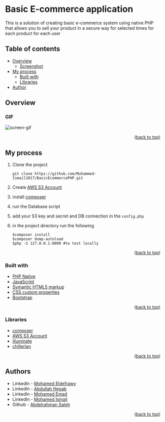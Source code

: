 # Basic E-commerce application

This is a solution of creating basic e-commerce system using native PHP that allows you to sell your product in a secure way for selected times for each product for each user

## Table of contents

- [Overview](#overview)
    - [Screenshot](#screenshot)
- [My process](#my-process)
    - [Built with](#built-with)
    - [Libraries](#Libraries)
- [Author](#authors)

## Overview

### GIF


![screen-gif](./Documentation/phpProject.gif)

<p align="right">(<a href="#top">back to top</a>)</p>

## My process
1) Clone the project

   ``` git clone https://github.com/Muhammed-Ismail2017/BasicEcommercePHP.git ```

2) Create [AWS S3 Account](https://aws.amazon.com/s3/)
3) install [composer](https://getcomposer.org/)
4) run the Database script
5) add your S3 key and secret and DB connection in the ```config.php``` 
6) in the project directory run the following
    ```
    $composer install
    $composer dump-autoload
    $php -S 127.0.0.1:8000 #to test locally
    ```
<p align="right">(<a href="#top">back to top</a>)</p>

### Built with

* [PHP Native](https://www.php.net/)
* [JavaScript](https://www.javascript.com/)
* [Symantic HTML5 markup](https://developer.mozilla.org/en-US/docs/Glossary/HTML5)
* [CSS custom properties](https://developer.mozilla.org/en-US/docs/Web/CSS)
* [Bootstrap](https://getbootstrap.com/)

<p align="right">(<a href="#top">back to top</a>)</p>

### Libraries

* [composer](https://getcomposer.org/)
* [AWS S3 Account](https://aws.amazon.com/s3/)
* [illuminate](https://packagist.org/packages/illuminate/database)
* [chillerlan](https://packagist.org/packages/chillerlan/php-qrcode)

<p align="right">(<a href="#top">back to top</a>)</p>

## Authors


* LinkedIn - [Mohamed Eldefrawy](https://www.linkedin.com/in/mohamedeldefrawy)
* LinkedIn - [Abdullah Hegab](https://www.linkedin.com/in/hegab192)
* LinkedIn - [Mohamed Emad](https://www.linkedin.com/in/mohamed-emad-528570b1)
* LinkedIn - [Mohamed Ismail](https://www.linkedin.com/in/muhammed-ismail-253692106/)
* Github   - [Abdelrahman Saleh](https://github.com/AmSaleh21)

<p align="right">(<a href="#top">back to top</a>)</p>